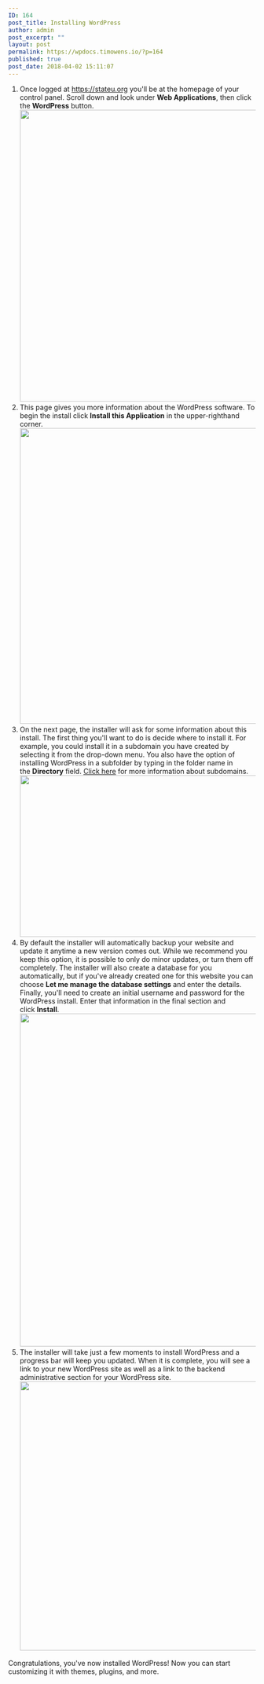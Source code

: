 ```yaml
---
ID: 164
post_title: Installing WordPress
author: admin
post_excerpt: ""
layout: post
permalink: https://wpdocs.timowens.io/?p=164
published: true
post_date: 2018-04-02 15:11:07
---
```

<div class="level1">
<ol>
 	<li class="vspace">Once logged at <a class="urlextern" title="https://stateu.org" href="https://stateu.org/" target="_blank" rel="nofollow noopener noreferrer">https://stateu.org</a> you'll be at the homepage of your control panel. Scroll down and look under <strong>Web Applications</strong>, then click the <strong>WordPress</strong> button.
<img class="alignnone size-full wp-image-143" src="https://stateu.org/docs/wp-content/uploads/2018/03/2018-03-30-at-4.05-PM.png" alt="" width="802" height="594" /></li>
 	<li class="vspace">This page gives you more information about the WordPress software. To begin the install click <strong>Install this Application</strong> in the upper-righthand corner.
<img class="alignnone size-full wp-image-145" src="https://stateu.org/docs/wp-content/uploads/2018/03/16.png" alt="" width="887" height="602" /></li>
 	<li class="vspace">On the next page, the installer will ask for some information about this install. The first thing you'll want to do is decide where to install it. For example, you could install it in a subdomain you have created by selecting it from the drop-down menu. You also have the option of installing WordPress in a subfolder by typing in the folder name in the <strong>Directory</strong> field. <a href="https://stateu.org/docs/uncategorized/subdomains-vs-subdirectories/" target="_blank" rel="noopener noreferrer">Click here</a> for more information about subdomains.
<img class="alignnone size-full wp-image-132" src="https://stateu.org/docs/wp-content/uploads/2018/03/Screen-Shot-2018-03-30-at-2.52.33-PM.png" alt="" width="1341" height="329" /></li>
 	<li class="vspace">By default the installer will automatically backup your website and update it anytime a new version comes out. While we recommend you keep this option, it is possible to only do minor updates, or turn them off completely. The installer will also create a database for you automatically, but if you've already created one for this website you can choose <strong>Let me manage the database settings</strong> and enter the details. Finally, you'll need to create an initial username and password for the WordPress install. Enter that information in the final section and click <strong>Install</strong>.
<img class="alignnone size-full wp-image-147" src="https://stateu.org/docs/wp-content/uploads/2018/03/17-1.png" alt="" width="949" height="678" /></li>
 	<li class="vspace">The installer will take just a few moments to install WordPress and a progress bar will keep you updated. When it is complete, you will see a link to your new WordPress site as well as a link to the backend administrative section for your WordPress site.
<img class="alignnone size-full wp-image-149" src="https://stateu.org/docs/wp-content/uploads/2018/03/18.png" alt="" width="940" height="548" /></li>
</ol>
Congratulations, you've now installed WordPress! Now you can start customizing it with themes, plugins, and more.

</div>
